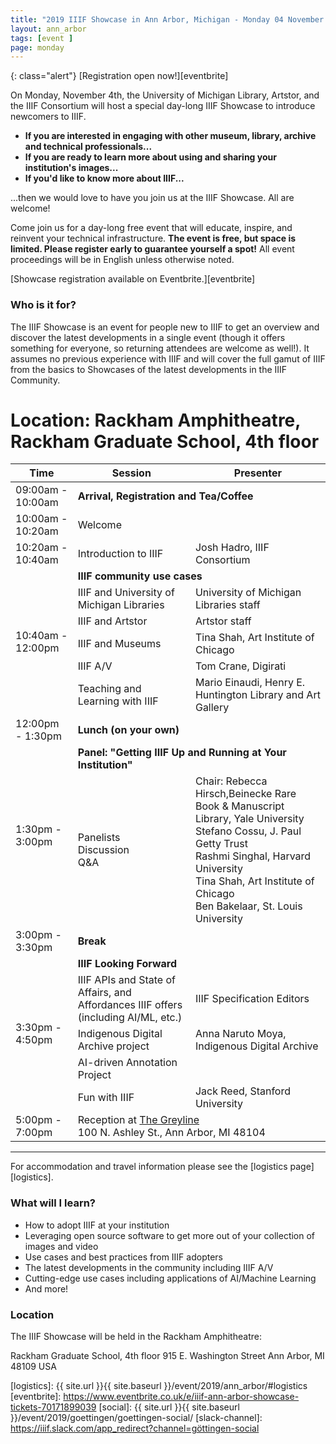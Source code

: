```yaml
---
title: "2019 IIIF Showcase in Ann Arbor, Michigan - Monday 04 November 2019"
layout: ann_arbor
tags: [event ]
page: monday
---
```


{: class="alert"}
[Registration open now!][eventbrite]

On Monday, November 4th, the University of Michigan Library, Artstor, and the IIIF Consortium will host a special day-long IIIF Showcase to introduce newcomers to IIIF.

* **If you are interested in engaging with other museum, library, archive and technical professionals...**
* **If you are ready to learn more about using and sharing your institution's images...**
* **If you'd like to know more about IIIF...**

...then we would love to have you join us at the IIIF Showcase. All are welcome!

Come join us for a day-long free event that will educate, inspire, and reinvent your technical infrastructure. **The event is free, but space is limited. Please register early to guarantee yourself a spot!** All event proceedings will be in English unless otherwise noted. 

[Showcase registration available on Eventbrite.][eventbrite]

### Who is it for?

The IIIF Showcase is an event for people new to IIIF to get an overview and discover the latest developments in a single event (though it offers something for everyone, so returning attendees are welcome as well!). It assumes no previous experience with IIIF and will cover the full gamut of IIIF from the basics to Showcases of the latest developments in the IIIF Community. 

# Location: Rackham Amphitheatre, Rackham Graduate School, 4th floor
<table class="api-table">
    <thead>
        <tr>
            <th>Time</th>
            <th>Session</th>
            <th>Presenter</th>
        </tr>
    </thead>
    <tbody>
        <tr>
            <td>09:00am - 10:00am</td>
            <td colspan="2"><b>Arrival, Registration and Tea/Coffee</b></td>
        </tr>
        <tr>
            <td>10:00am - 10:20am</td>
            <td>Welcome</td>
            <td></td>
        </tr>
        <tr>
            <td>10:20am - 10:40am</td>
            <td>Introduction to IIIF</td>
            <td>Josh Hadro, IIIF Consortium</td>
        </tr>
        <tr>
            <td rowspan="6">10:40am - 12:00pm</td>
            <td colspan="2"><b>IIIF community use cases</b></td>
        </tr>
        <tr>
            <td>IIIF and University of Michigan Libraries</td>
            <td>University of Michigan Libraries staff</td>
        </tr>
        <tr>
            <td>IIIF and Artstor</td>
            <td>Artstor staff</td>
        </tr>    
        <tr>
            <td>IIIF and Museums</td>
            <td>Tina Shah, Art Institute of Chicago</td>
        </tr>
         <tr>
            <td>IIIF A/V</td>
            <td>Tom Crane, Digirati</td>
        </tr>
        <tr>
            <td>Teaching and Learning with IIIF</td>
            <td>Mario Einaudi, Henry E. Huntington Library and Art Gallery</td>
        </tr>    
        <tr>
            <td>12:00pm - 1:30pm</td>
            <td colspan="2"><b>Lunch (on your own)</b></td>
        </tr>
         <tr>
            <td rowspan="2">1:30pm - 3:00pm</td>
            <td colspan="2"><b>Panel: "Getting IIIF Up and Running at Your Institution"</b>
</td>
        </tr>
        <tr>
            <td>Panelists<br>Discussion<br>Q&A</td>
            <td>Chair: Rebecca Hirsch,Beinecke Rare Book & Manuscript Library, Yale University<br>
            Stefano Cossu, J. Paul Getty Trust<br>
            Rashmi Singhal, Harvard University<br>
            Tina Shah, Art Institute of Chicago<br>
            Ben Bakelaar, St. Louis University</td>
        </tr>
        <tr>
            <td rowspan="1">3:00pm - 3:30pm</td>
            <td colspan="2"><b>Break</b></td>
        </tr>    
        <tr>
            <td rowspan="5">3:30pm - 4:50pm</td>
            <td colspan="2"><b>IIIF Looking Forward</b></td>
        </tr>
        <tr>
            <td>IIIF APIs and State of Affairs, and Affordances IIIF offers (including AI/ML, etc.)</td>
            <td>IIIF Specification Editors </td>
        </tr>
        <tr>
            <td>Indigenous Digital Archive project</td>
            <td>Anna Naruto Moya, Indigenous Digital Archive</td>
        </tr>
        <tr>
            <td>AI-driven Annotation Project</td>
            <td></td>
        </tr>
        <tr>
            <td>Fun with IIIF</td>
            <td>Jack Reed, Stanford University</td>
        </tr>
        <tr>
            <td>5:00pm - 7:00pm</td>
            <td colspan="2">Reception at <a href="https://www.zingermansgreyline.com/">The Greyline</a><br>
            100 N. Ashley St., Ann Arbor, MI 48104</td>
        </tr>
    </tbody>
</table>    



---

For accommodation and travel information please see the [logistics page][logistics].

### What will I learn?

* How to adopt IIIF at your institution
* Leveraging open source software to get more out of your collection of images and video
* Use cases and best practices from IIIF adopters
* The latest developments in the community including IIIF A/V
* Cutting-edge use cases including applications of AI/Machine Learning
* And more!

### Location

The IIIF Showcase will be held in the Rackham Amphitheatre: 

Rackham Graduate School, 4th floor
915 E. Washington Street
Ann Arbor, MI 48109 USA 



<script>
    lightbox.option({
      'resizeDuration': 100,
      'wrapAround': true
    })
</script>

[logistics]:  {{ site.url }}{{ site.baseurl }}/event/2019/ann_arbor/#logistics
[eventbrite]: https://www.eventbrite.co.uk/e/iiif-ann-arbor-showcase-tickets-70171899039
[social]: {{ site.url }}{{ site.baseurl }}/event/2019/goettingen/goettingen-social/
[slack-channel]: https://iiif.slack.com/app_redirect?channel=göttingen-social
